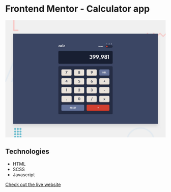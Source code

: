 # Frontend Mentor - Calculator app

![Design preview for the Calculator app coding challenge](./design/desktop-preview.jpg)

## Technologies

- HTML
- SCSS
- Javascript

[Check out the live website](https://zarrowz.github.io/calculator-app/)